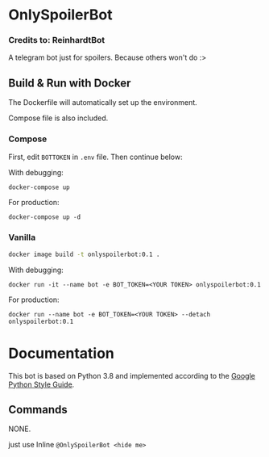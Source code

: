 # OnlySpoilerBot

### Credits to: ReinhardtBot

A telegram bot just for spoilers.
Because others won't do :>

## Build & Run with Docker

The Dockerfile will automatically set up the environment. 

Compose file is also included.

### Compose

First, edit `BOTTOKEN` in `.env` file.
Then continue below:

With debugging:
```bash
docker-compose up
```

For production:
```
docker-compose up -d
```


### Vanilla

```bash
docker image build -t onlyspoilerbot:0.1 .
```

With debugging:
```
docker run -it --name bot -e BOT_TOKEN=<YOUR TOKEN> onlyspoilerbot:0.1
```

For production:
```
docker run --name bot -e BOT_TOKEN=<YOUR TOKEN> --detach onlyspoilerbot:0.1
```


# Documentation

This bot is based on Python 3.8 and implemented according to the [Google Python Style Guide](https://github.com/google/styleguide/blob/gh-pages/pyguide.md).

## Commands

NONE.

just use Inline ```@OnlySpoilerBot <hide me>```